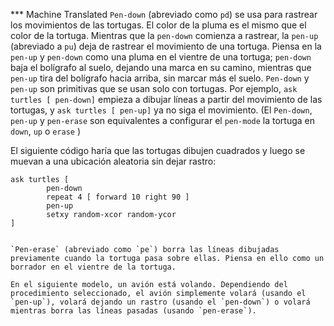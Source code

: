 ﻿*** Machine Translated
`Pen-down` (abreviado como `pd`) se usa para rastrear los movimientos de las tortugas. El color de la pluma es el mismo que el color de la tortuga. Mientras que la `pen-down` comienza a rastrear, la `pen-up` (abreviado a `pu`) deja de rastrear el movimiento de una tortuga. Piensa en la `pen-up` y `pen-down` como una pluma en el vientre de una tortuga; `pen-down` baja el bolígrafo al suelo, dejando una marca en su camino, mientras que `pen-up` tira del bolígrafo hacia arriba, sin marcar más el suelo. `Pen-down` y `pen-up` son primitivas que se usan solo con tortugas. Por ejemplo, `ask turtles [ pen-down]` empieza a dibujar líneas a partir del movimiento de las tortugas, y `ask turtles [ pen-up]` ya no siga el movimiento. (El `Pen-down`, `pen-up` y `pen-erase` son equivalentes a configurar el `pen-mode` la tortuga en `down`, `up` o `erase` )

El siguiente código haría que las tortugas dibujen cuadrados y luego se muevan a una ubicación aleatoria sin dejar rastro:

```
ask turtles [
        pen-down
        repeat 4 [ forward 10 right 90 ]
        pen-up
        setxy random-xcor random-ycor
]


`Pen-erase` (abreviado como `pe`) borra las líneas dibujadas previamente cuando la tortuga pasa sobre ellas. Piensa en ello como un borrador en el vientre de la tortuga.

En el siguiente modelo, un avión está volando. Dependiendo del procedimiento seleccionado, el avión simplemente volará (usando el `pen-up`), volará dejando un rastro (usando el `pen-down`) o volará mientras borra las líneas pasadas (usando `pen-erase`).
